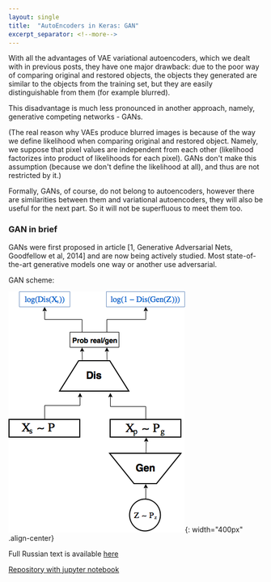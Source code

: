 ```yaml
---
layout: single
title:  "AutoEncoders in Keras: GAN"
excerpt_separator: <!--more-->
---
```


With all the advantages of VAE variational autoencoders, which we dealt with in previous posts, they have one major drawback: due to the poor way of comparing original and restored objects, the objects they generated are similar to the objects from the training set, but they are easily distinguishable from them (for example blurred).

This disadvantage is much less pronounced in another approach, namely, generative competing networks - GANs.

(The real reason why VAEs produce blurred images is because of the way we define likelihood when comparing original and restored object. Namely, we suppose that pixel values are independent from each other (likelihood factorizes into product of likelihoods for each pixel). GANs don't make this assumption (because we don't define the likelihood at all), and thus are not restricted by it.)

Formally, GANs, of course, do not belong to autoencoders, however there are similarities between them and variational autoencoders, they will also be useful for the next part. So it will not be superfluous to meet them too.


### GAN in brief

GANs were first proposed in article [1, Generative Adversarial Nets, Goodfellow et al, 2014] and are now being actively studied. Most state-of-the-art generative models one way or another use adversarial.

GAN scheme:

![pde](/assets/ae/gan.png){: width="400px" .align-center}

<!--more-->

Full Russian text is available [here](https://habr.com/ru/post/332000/)

[Repository with jupyter notebook](https://github.com/msurtsukov/ae_vae_gan)
